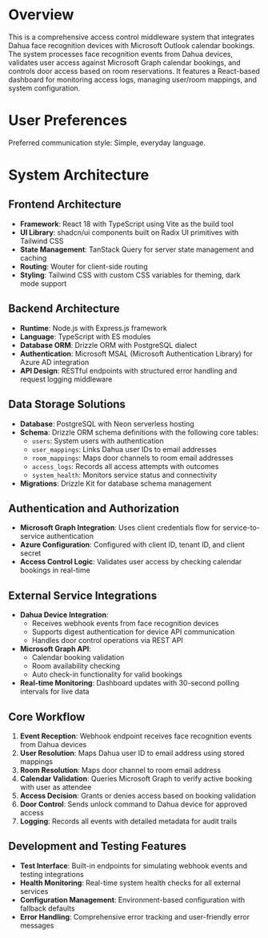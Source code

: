 # Overview

This is a comprehensive access control middleware system that integrates Dahua face recognition devices with Microsoft Outlook calendar bookings. The system processes face recognition events from Dahua devices, validates user access against Microsoft Graph calendar bookings, and controls door access based on room reservations. It features a React-based dashboard for monitoring access logs, managing user/room mappings, and system configuration.

# User Preferences

Preferred communication style: Simple, everyday language.

# System Architecture

## Frontend Architecture
- **Framework**: React 18 with TypeScript using Vite as the build tool
- **UI Library**: shadcn/ui components built on Radix UI primitives with Tailwind CSS
- **State Management**: TanStack Query for server state management and caching
- **Routing**: Wouter for client-side routing
- **Styling**: Tailwind CSS with custom CSS variables for theming, dark mode support

## Backend Architecture
- **Runtime**: Node.js with Express.js framework
- **Language**: TypeScript with ES modules
- **Database ORM**: Drizzle ORM with PostgreSQL dialect
- **Authentication**: Microsoft MSAL (Microsoft Authentication Library) for Azure AD integration
- **API Design**: RESTful endpoints with structured error handling and request logging middleware

## Data Storage Solutions
- **Database**: PostgreSQL with Neon serverless hosting
- **Schema**: Drizzle ORM schema definitions with the following core tables:
  - `users`: System users with authentication
  - `user_mappings`: Links Dahua user IDs to email addresses
  - `room_mappings`: Maps door channels to room email addresses
  - `access_logs`: Records all access attempts with outcomes
  - `system_health`: Monitors service status and connectivity
- **Migrations**: Drizzle Kit for database schema management

## Authentication and Authorization
- **Microsoft Graph Integration**: Uses client credentials flow for service-to-service authentication
- **Azure Configuration**: Configured with client ID, tenant ID, and client secret
- **Access Control Logic**: Validates user access by checking calendar bookings in real-time

## External Service Integrations
- **Dahua Device Integration**: 
  - Receives webhook events from face recognition devices
  - Supports digest authentication for device API communication
  - Handles door control operations via REST API
- **Microsoft Graph API**:
  - Calendar booking validation
  - Room availability checking
  - Auto check-in functionality for valid bookings
- **Real-time Monitoring**: Dashboard updates with 30-second polling intervals for live data

## Core Workflow
1. **Event Reception**: Webhook endpoint receives face recognition events from Dahua devices
2. **User Resolution**: Maps Dahua user ID to email address using stored mappings
3. **Room Resolution**: Maps door channel to room email address
4. **Calendar Validation**: Queries Microsoft Graph to verify active booking with user as attendee
5. **Access Decision**: Grants or denies access based on booking validation
6. **Door Control**: Sends unlock command to Dahua device for approved access
7. **Logging**: Records all events with detailed metadata for audit trails

## Development and Testing Features
- **Test Interface**: Built-in endpoints for simulating webhook events and testing integrations
- **Health Monitoring**: Real-time system health checks for all external services
- **Configuration Management**: Environment-based configuration with fallback defaults
- **Error Handling**: Comprehensive error tracking and user-friendly error messages